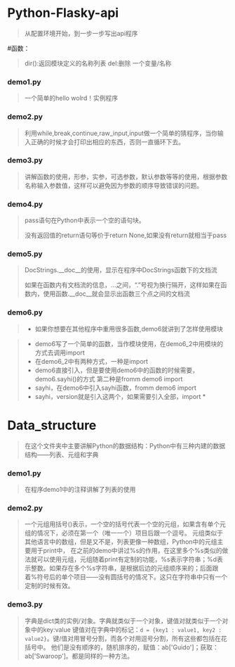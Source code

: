 # Python-Flasky-api

> 从配置环境开始，到一步一步写出api程序

#函数：

> dir():返回模块定义的名称列表
> del:删除 一个变量/名称

<h3>demo1.py</h3>

> 一个简单的hello wolrd！实例程序

<h3>demo2.py</h3>

> 利用while,break,continue,raw_input,input做一个简单的猜程序，当你输入正确的时候才会打印出相应的东西，否则一直循环下去。

<h3>demo3.py</h3>

> 讲解函数的使用，形参，实参，可选参数，默认参数等等的使用，根据参数名称输入参数值，这样可以避免因为参数的顺序导致错误的问题。

<h3>demo4.py</h3>

> <p>pass语句在Python中表示一个空的语句块。</p> 
> <p>没有返回值的return语句等价于return None,如果没有return就相当于pass</p>

<h3>demo5.py</h3>

> <p>DocStrings.__doc__的使用，显示在程序中DocStrings函数下的文档流</p>
> <p>如果在函数内有文档流的信息，...之间，“.”号视为换行隔开，这样如果在函数内，使用函数.__doc__就会显示出函数三个点之间的文档流</p>

<h3>demo6.py</h3>

>  - 如果你想要在其他程序中重用很多函数,demo6就讲到了怎样使用模块

>  - demo6写了一个简单的函数，当作模块使用，在demo6_2中用模块的方式去调用import
>  - 在demo6_2中有两种方式，一种是import
>  - demo6直接引入，但是要使用demo6中的函数的时候需要，demo6.sayhi()的方式 第二种是fromm demo6 import
>  - sayhi，在demo6中引入sayhi函数，fromm demo6 import
>  - sayhi，version就是引入这两个，如果需要引入全部，import *

# Data_structure

> 在这个文件夹中主要讲解Python的数据结构：Python中有三种内建的数据结构——列表、元组和字典

<h3>demo1.py</h3>

> 在程序demo1中的注释讲解了列表的使用

<h3>demo2.py</h3>

> 一个元组用括号()表示，一个空的括号代表一个空的元组，如果含有单个元组的情况下，必须在第一个（唯一一个）项目后跟一个逗号。
> 元组类似于其他语言中的数组，但是又不是，列表更像一种数组，Python中的元组主要用于print中，
> 在之前的demo中讲过%s的作用，在这里多个%s类似的做法就可以使用元组，元组随着print有定制的功能，%s表示字符串；%d表示整数。如果存在多个%s字符串，是根据后边的元组顺序来的；后面跟着%符号后的单个项目——没有圆括号的情况下。这只在字符串中只有一个定制的时候有效。

<h3>demo3.py</h3>

> 字典是dict类的实例/对象。字典就类似于一个对象，键值对就类似于一个对象中的key:value 键值对在字典中的标记：`d = {key1 : value1, key2 : value2}`。键/值对用冒号分割，而各个对用逗号分割，所有这些都包括在花括号中。
> 他们是没有顺序的，随机排序的，赋值：ab['Guido']；获取：ab['Swaroop']。都是同样的一种方法。

